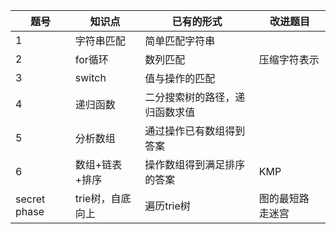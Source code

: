 | 题号         | 知识点           | 已有的形式                     | 改进题目          |
| ------------ | ---------------- | ------------------------------ | ----------------- |
| 1            | 字符串匹配       | 简单匹配字符串                 |                   |
| 2            | for循环          | 数列匹配                       | 压缩字符表示      |
| 3            | switch           | 值与操作的匹配                 |                   |
| 4            | 递归函数         | 二分搜索树的路径，递归函数求值 |                   |
| 5            | 分析数组         | 通过操作已有数组得到答案       |                   |
| 6            | 数组+链表+排序   | 操作数组得到满足排序的答案     | KMP               |
| secret phase | trie树，自底向上 | 遍历trie树                     | 图的最短路 走迷宫 |

